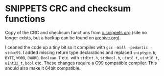 SNIPPETS CRC and checksum functions
===================================

Copy of the CRC and checksum functions from
[c.snippets.org](http://c.snippets.org/snip_lister.php?fname=crc.h)
(site no longer exists, but a backup can be found on
[archive.org](http://web.archive.org/web/20080303093609/http://c.snippets.org/snip_lister.php?fname=crc.h)).

I ceaned the code up a tiny bit so it compiles with `gcc -Wall -pedantic -std=c99`.
I added missing return type declarations and replaced `sniptype.h`, `BYTE`, `WORD`,
`DWORD`, `Boolean_T` etc. with `stdint.h`, `stdbool.h`, `uint8_t`, `uint16_t`,
`uint32_t`, `bool` etc. These changes require a C99 compatible compiler. This
should also make it 64bit compatible.
